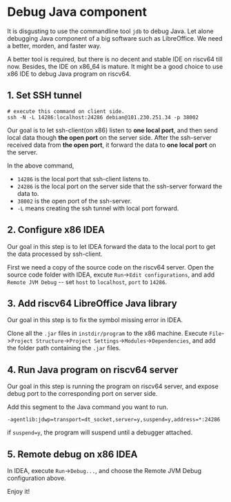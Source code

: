 
# Debug Java component

It is disgusting to use the commandline tool `jdb` to debug Java. Let alone debugging Java component of a big software such as LibreOffice. We need a better, morden, and faster way.

A better tool is required, but there is no decent and stable IDE on riscv64 till now. Besides, the IDE on x86_64 is mature. It might be a good choice to use x86 IDE to debug Java program on riscv64.

## 1. Set SSH tunnel

```shell
# execute this command on client side.
ssh -N -L 14286:localhost:24286 debian@101.230.251.34 -p 38002
```

Our goal is to let ssh-client(on x86) listen to **one local port**, and then send local data though **the open port** on the server side. After the ssh-server received data from **the open port**, it forward the data to **one local port** on the server.

In the above command,

- `14286` is the local port that ssh-client listens to.
- `24286` is the local port on the server side that the ssh-server forward the data to.
- `38002` is the open port of the ssh-server.
- `-L` means creating the ssh tunnel with local port forward.

## 2. Configure x86 IDEA

Our goal in this step is to let IDEA forward the data to the local port to get the data processed by ssh-client.

First we need a copy of the source code on the riscv64 server. Open the source code folder with IDEA, excute `Run`->`Edit configurations`, and add `Remote JVM Debug` -- set `host` to `localhost`, `port` to `14286`.

## 3. Add riscv64 LibreOffice Java library

Our goal in this step is to fix the symbol missing error in IDEA.

Clone all the `.jar` files in `instdir/program` to the x86 machine. Execute `File`->`Project Structure`->`Project Settings`->`Modules`->`Dependencies`, and add the folder path containing the `.jar` files.

## 4. Run Java program on riscv64 server

Our goal in this step is running the program on riscv64 server, and expose debug port to the corresponding port on server side.

Add this segment to the Java command you want to run.

```shell
-agentlib:jdwp=transport=dt_socket,server=y,suspend=y,address=*:24286
```

if `suspend=y`, the program will suspend until a debugger attached.

## 5. Remote debug on x86 IDEA

In IDEA, execute `Run`->`Debug...`, and choose the Remote JVM Debug configuration above.

Enjoy it!
